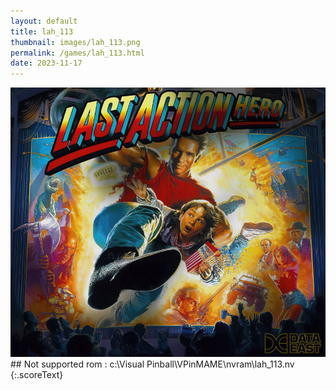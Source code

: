 ```yaml
---
layout: default
title: lah_113
thumbnail: images/lah_113.png
permalink: /games/lah_113.html
date: 2023-11-17
---
```


<img src="../images/lah_113.png" class="gameThumbnail img-fluid mx-auto align-middle">
## Not supported rom : c:\Visual Pinball\VPinMAME\nvram\lah_113.nv
{:.scoreText}

